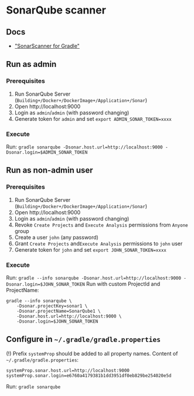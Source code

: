 # SonarQube scanner

## Docs
- ["SonarScanner for Gradle"](https://docs.sonarqube.org/latest/analysis/scan/sonarscanner-for-gradle/)

## Run as admin
### Prerequisites
1. Run SonarQube Server (`Building+/Docker+/DockerImage+/Application+/Sonar`)
1. Open http://localhost:9000
1. Login as `admin`/`admin` (with password changing)
3. Generate token for `admin` and set `export ADMIN_SONAR_TOKEN=xxxx`

### Execute
Run: `gradle sonarqube -Dsonar.host.url=http://localhost:9000 -Dsonar.login=$ADMIN_SONAR_TOKEN`

## Run as non-admin user
### Prerequisites
1. Run SonarQube Server (`Building+/Docker+/DockerImage+/Application+/Sonar`)
1. Open http://localhost:9000
1. Login as `admin`/`admin` (with password changing)
1. Revoke `Create Projects` and `Execute Analysis` permissions from `Anyone` group
1. Create a user `john` (any password)
1. Grant `Create Projects` and`Execute Analysis` permissions to `john` user
1. Generate token for `john` and set `export JOHN_SONAR_TOKEN=xxxx`

### Execute
Run: `gradle --info sonarqube -Dsonar.host.url=http://localhost:9000 -Dsonar.login=$JOHN_SONAR_TOKEN`
Run with custom ProjectId and ProjectName:
```
gradle --info sonarqube \
    -Dsonar.projectKey=sonar1 \
    -Dsonar.projectName=SonarQube1 \
    -Dsonar.host.url=http://localhost:9000 \
    -Dsonar.login=$JOHN_SONAR_TOKEN
```

## Configure in `~/.gradle/gradle.properties`
(!) Prefix `systemProp` should be added to all property names.
Content of `~/.gradle/gradle.properties`:
```
systemProp.sonar.host.url=http://localhost:9000
systemProp.sonar.login=e6760a4179381b1dd3951df0eb829be254020e5d
```
Run: `gradle sonarqube`